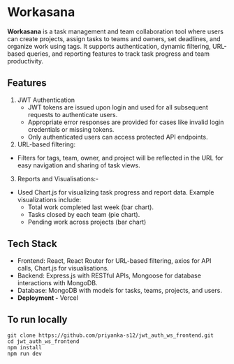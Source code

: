 # Workasana

**Workasana** is a task management and team collaboration tool where users can create projects, assign tasks to teams and owners, set deadlines, and organize work using tags. It supports authentication, dynamic filtering, URL-based queries, and reporting features to track task progress and team productivity.

## Features

1. JWT Authentication
   - JWT tokens are issued upon login and used for all subsequent requests to
    authenticate users.
   - Appropriate error responses are provided for cases like invalid login
    credentials or missing tokens.
   - Only authenticated users can access protected API endpoints.
2.  URL-based filtering:
  - Filters for tags, team, owner, and project will be reflected in the URL for
easy navigation and sharing of task views.
3. Reports and Visualisations:-
- Used Chart.js for visualizing task progress and report data.
Example visualizations include:
    - Total work completed last week (bar chart).
    - Tasks closed by each team (pie chart).
    - Pending work across projects (bar chart)

## Tech Stack

- Frontend: React, React Router for URL-based filtering, axios for API calls,
Chart.js for visualisations.
- Backend: Express.js with RESTful APIs, Mongoose for database interactions
with MongoDB.
- Database: MongoDB with models for tasks, teams, projects, and users.
- **Deployment -** Vercel

## To run locally
```
git clone https://github.com/priyanka-s12/jwt_auth_ws_frontend.git
cd jwt_auth_ws_frontend
npm install
npm run dev
```

